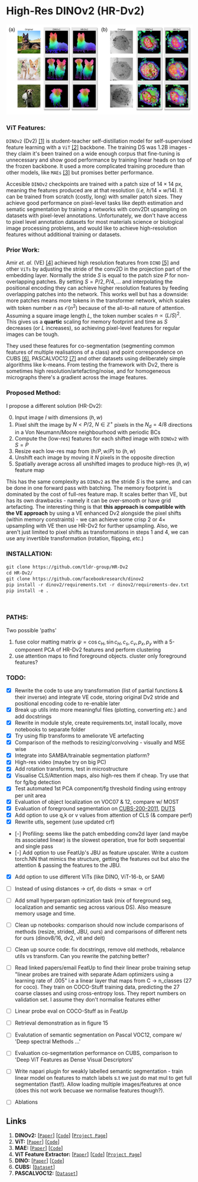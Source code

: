 # High-Res DINOv2 (HR-Dv2)

<p align="center">
    <img src="repo/gh_header.png">
</p>


### ViT Features:
`DINOv2` (Dv2) [[1]](#links) is student-teacher self-distillation model for self-supervised feature learning with a `ViT` [[2]](#links) backbone. The training DS was 1.2B images - they claim it's been trained on a wide enough corpus that fine-tuning is unnecessary and show good performance by training linear heads on top of the frozen backbone. It used a more complicated training procedure than other models, like `MAEs` [[3]](#links) but promises better performance. 

Accesible `DINOv2` checkpoints are trained with a patch size of $14 \times 14$ px, meaning the features produced are at that resolution (*i.e,* $h / 14 \times w / 14$). It can be trained from scratch (costly, long) with smaller patch sizes. They achieve good performance on pixel-level tasks like depth estimation and sematic segmentation by training a networks with conv2Dt upsampling on datasets with pixel-level annotations. Unfortunately, we don't have access to pixel level annotation datasets for most materials science or biological image processing problems, and would like to achieve high-resolution features without additional training or datasets.

### Prior Work:
Amir *et. al.* (VE) [[4]](#links) achieved high resolution features from `DINO` [[5]](#links) and other `ViTs` by adjusting the stride of the conv2D in the projection part of the embedding layer. Normally the stride $S$ is equal to the patch size $P$ for non-overlapping patches. By setting $S = P/2, P/4, ...$ and interpolating the positional encoding they can achieve higher resolution features by feeding overlapping patches into the network. This works well but has a downside: more patches means more tokens in the transformer network, which scales with token number $n$ as $\mathcal{O}(n^2)$ because of the all-to-all nature of attention. Assuming a square image length $L$, the token number scales $n \propto (L / S)^2$. This gives us a **quartic** scaling for memory footprint and time as $S$ decreases (or $L$ increases), so achieving pixel-level features for regular images can be tough.

They used these features for co-segmentation (segmenting common features of multiple realisations of a class) and point correspondence on CUBS [[6]](#links), PASCALVOC12 [[7]](#links) and other datasets using deliberately simple algorithms like k-means. From testing the framework with Dv2, there is sometimes high resolution/artefacting/noise, and for homogeneous micrographs there's a gradient across the image features. 

### Proposed Method:
I propose a different solution (HR-Dv2):

0) Input image $I$ with dimensions $(h, w)$ 
1) Pixel shift the image by $N < P / 2,\:N \in \mathbb{Z^+}$ pixels in the $N_{d}=4/8$ directions in a Von Neumann/Moore neighbourhood with periodic BCs 
2) Compute the (low-res) features for each shifted image with `DINOv2` with $S=P$
3) Resize each low-res map from $(h / P, w / P)$ to $(h, w)$ 
4) Unshift each image by moving it $N$ pixels in the opposite direction
5) Spatially average across all unshifted images to produce high-res $(h, w)$ feature map

This has the same complexity as `DINOv2` as the stride $S$ is the same, and can be done in one forward pass with batching. The memory footprint is dominated by the cost of full-res feature map. It scales better than VE, but has its own drawbacks - namely it can be over-smooth or have grid artefacting. The interesting thing is that **this approach is compatible with the VE approach** by using a VE enhanced Dv2 alongside the pixel shifts (within memory constraints) - we can achieve some crisp $2$ or $4\times$ upsampling with VE then use HR-Dv2 for further upsampling. Also, we aren't just limited to pixel shifts as transformations in steps 1 and 4, we can use any invertible transformation (rotation, flipping, *etc.*)

### INSTALLATION:
```
git clone https://github.com/tldr-group/HR-Dv2
cd HR-Dv2/
git clone https://github.com/facebookresearch/dinov2
pip install -r dinov2/requirements.txt -r dinov2/requirements-dev.txt
pip install -e .



```

### PATHS:
Two possible 'paths'
1) fuse color matting matrix $\psi = \cos{c_{H}, \sin{c_{H}}, c_{s}, c_{v}, p_{x}, p_{y}}$ with a 5-component PCA of HR-Dv2 features and perform clustering
2) use attention maps to find foreground objects. cluster only foreground features? 

### TODO:
- [x] Rewrite the code to use any transformation (list of partial functions & their inverse) and integrate VE code, storing original Dv2 stride and positional encoding code to re-enable later
- [x] Break up utils into more meaningful files (plotting, converting *etc.*) and add docstrings
- [x] Rewrite in module style, create requirements.txt, install locally, move notebooks to separate folder
- [x] Try using flip transforms to ameliorate VE artefacting
- [x] Comparison of the methods to resizing/convolving - visually and MSE wise
- [x] Integrate into SAMBA/trainable segmentation platform?
- [x] High-res video (maybe try on big PC)
- [x] Add rotation transforms, test in microstructure
- [x] Visualise CLS/Attention maps, also high-res them if cheap. Try use that for fg/bg detection
- [x] Test automated 1st PCA component/fg threshold finding using entropy per unit area
- [x] Evaluation of object localization on VOC07 & 12, compare w/ MOST
- [x] Evaluation of foreground segmentation on [CUBS-200-2011](https://www.vision.caltech.edu/datasets/cub_200_2011/), [DUTS](http://saliencydetection.net/duts/)
- [x] Add option to use q,k or v values from attention of CLS (& compare perf)
- [x] Rewrite utls, segement (use updated crf)
- [-] Profiling: seems like the patch embedding conv2d layer (and maybe its associated linear) is the slowest operation, true for both sequential and single pass
- [-] Add option to use FeatUp's JBU as feature upscaler. Write a custom torch.NN that mimics the structure, getting the features out but also the attention & passing the features to the JBU.
- [x] Add option to use different ViTs (like DINO, ViT-16-b, or SAM)
- [ ] Instead of using distances -> crf, do dists -> smax -> crf
- [ ] Add small hyperparam optimization task (mix of foreground seg, localization and semantic seg across various DS). Also measure memory usage and time.
- [ ] Clean up notebooks: comparison should now include comparisons of methods (resize, strided, JBU, ours) and comparisons of different nets for ours (dinov8/16, dv2, vit and deit)
- [ ] Clean up source code: fix docstrings, remove old methods, rebalance utils vs transform. Can you rewrite the patching better?
- [ ] Read linked papers/email FeatUp to find their linear probe training setup "linear probes are trained with separate Adam optimizers using a learning rate of .005" i.e a linear layer that maps from C -> n_classes (27 for coco). They train on COCO-Stuff training data, predicting the 27 coarse classes and using cross-entropy loss. They report numbers on validation set. I assume they don't normalise features either
- [ ] Linear probe eval on COCO-Stuff as in FeatUp
- [ ] Retrieval demonstration as in figure 15
- [ ] Evalutation of semantic segmentation on Pascal VOC12, compare w/ 'Deep spectral Methods ...' 
- [ ] Evaluation co-segmentation performance on CUBS, comparison to 'Deep ViT Features as Dense Visual Descriptors'
- [ ] Write napari plugin for weakly labelled semantic segmentation - train linear model on features to match labels s.t we just do mat mul to get full segmentation (fast!). Allow loading multiple images/features at once (does this not work becuase we normalise features though?).
- [ ] Ablations



## Links
1) **DINOv2:** [[`Paper`](https://arxiv.org/abs/2304.07193)] [[`Code`](https://github.com/facebookresearch/dinov2/tree/main)]  [[`Project Page`](https://dinov2.metademolab.com/)]
2) **ViT:** [[`Paper`](https://arxiv.org/abs/2010.11929)] [[`Code`](https://github.com/google-research/vision_transformer)]
3) **MAE:** [[`Paper`](https://arxiv.org/abs/2111.06377)] [[`Code`](https://github.com/facebookresearch/mae)]
4) **ViT Feature Extractor:** [[`Paper`](https://arxiv.org/abs/2112.05814)] [[`Code`](https://github.com/ShirAmir/dino-vit-features)]  [[`Project Page`](https://dino-vit-features.github.io/index.html#sm)]
5) **DINO:** [[`Paper`](https://arxiv.org/abs/2104.14294)] [[`Code`](https://github.com/facebookresearch/dino)]
6) **CUBS:** [[`Dataset`](https://www.vision.caltech.edu/datasets/cub_200_2011/)]
7) **PASCALVOC12:** [[`Dataset`](http://host.robots.ox.ac.uk/pascal/VOC/voc2012/)]